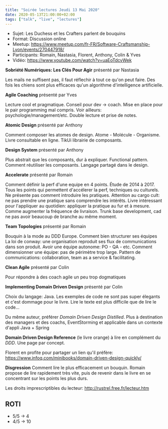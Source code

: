 ```yaml
---
title: "Soirée lectures Jeudi 13 Mai 2020"
date: 2020-05-13T21:00:00+02:00
tags: ["talk", "live", "lectures"]
---
```


- Sujet: Les Duchess et les Crafters parlent de bouquins
- Format: Discussion online
- Meetup: https://www.meetup.com/fr-FR/Software-Craftsmanship-Lyon/events/270447918/
- Participants: Romain, Nastasia, Florent, Anthony, Colin & Yves
- Vidéo: https://www.youtube.com/watch?v=uaEoTdcvWek

**Sobriété Numériques: Les Clés Pour Agir** présenté par Nastasia

Les mails ne suffisent pas, il faut réflechir à tout ce qu'on peut
faire. Des fois les chiens sont plus efficaces qu'un algorithme
d'intelligence artificielle.

**Agile Coaching** présenté par Yves

Lecture cool et pragmatique.
Conseil pour dev -> coach.
Mise en place pour le pair programming mal compris.
Voir ailleurs: psychologie/management/etc.
Double lecture et prise de notes.

**Atomic Design** présenté par Anthony

Comment composer les atomes de design.
Atome - Molécule - Organisme.
Livre consultable en ligne.
TikUi librairie de composants.

**Design System** présenté par Anthony

Plus abstrait que les composants, dur à expliquer.
Functional pattern.
Comment réutiliser les composants.
Langage partagé dans le design.

**Accelerate** présenté par Romain

Comment définir la perf d'une equipe en 4 points.
Étude de 2014 à 2017.
Tous les points qui permettent d'accélerer la perf, techniques ou
culturels.
Ne présente pas comment introduire les pratiques.
Attention au cargo cult: ne pas prendre une pratique sans comprendre
les intérêts.
Livre intéressant pour l'appliquer au quotidien: appliquer la pratique
au fur et à mesure.
Comme augmenter la fréquence de livraison. Trunk base
development, cad ne pas avoir beaucoup de branche au même moment.

**Team Topologies** présenté par Romain

Bouquin à la mode au DDD Europe. Comment bien structurer ses équipes
La loi de conway: une organisation reproduit ses flux de communications
dans son produit.
Avoir une équipe autonome: PO - QA - etc.
Comment dimensionner une équipe: pas de périmètre trop large.
Pattern de communications: collaboration, team as a service &
facilitating.

**Clean Agile** présenté par Colin

Pour répondre à des coach agile un peu trop dogmatiques

**Implementing Domain Driven Design** présenté par Colin

Choix du langage: Java. Les exemples de code ne sont pas super élegants
et c'est dommage pour le livre. Lire le texte est plus difficile que
de lire le code...

Du même auteur, préférer *Domain Driven Design Distilled*. Plus à
destination des managers et des coachs, EventStorming et applicable
dans un contexte d'appli Java + Spring

**Domain Driven Design Reference** (le livre orange) à lire en complément du *DDD*. Une page par concept.

Florent en profite pour partager un lien qu'il préfère: https://www.infoq.com/minibooks/domain-driven-design-quickly/

**Disgression** Comment lire le plus efficacement un bouquin.
Romain propose de lire rapidement très vite, puis de revenir dans le
livre en se concentrant sur les points les plus durs.

Les droits imprescriptibles du lecteur: http://rustrel.free.fr/lecteur.htm

## ROTI

- 5/5 -> 4
- 4/5 -> 10


